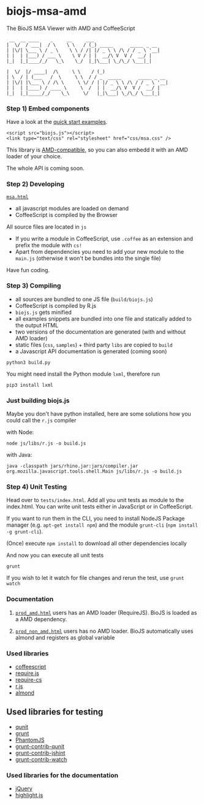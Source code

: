 biojs-msa-amd
==========

The BioJS MSA Viewer with AMD and CoffeeScript

```
 __  __ ____    _     __     ___                        
|  \/  / ___|  / \    \ \   / (_) _____      _____ _ __ 
| |\/| \___ \ / _ \    \ \ / /| |/ _ \ \ /\ / / _ \ '__|
| |  | |___) / ___ \    \ V / | |  __/\ V  V /  __/ |   
|_|  |_|____/_/   \_\    \_/  |_|\___| \_/\_/ \___|_|   
                                                        
|  \/  |/ ____|  /\     \ \    / (_)                       
| \  / | (___   /  \     \ \  / / _  _____      _____ _ __ 
| |\/| |\___ \ / /\ \     \ \/ / | |/ _ \ \ /\ / / _ \ '__|
| |  | |____) / ____ \     \  /  | |  __/\ V  V /  __/ |   
|_|  |_|_____/_/    \_\     \/   |_|\___| \_/\_/ \___|_| 
```


### Step 1) Embed components

Have a look at the [quick start examples](https://cdn.rawgit.com/greenify/biojs-msa-amd/master/msa.html).

```
<script src="biojs.js"></script>
<link type="text/css" rel="stylesheet" href="css/msa.css" />
```

This library is [AMD-compatible](#), so you can also embedd it with an AMD loader of your choice.

The whole API is coming soon.

### Step 2) Developing 

[`msa.html`](https://cdn.rawgit.com/greenify/biojs-msa-amd/master/msahtml)

* all javascript modules are loaded on demand
* CoffeeScript is compiled by the Browser

All source files are located in `js`

* If you write a module in CoffeeScript, use `.coffee` as an extension and prefix the module with `cs!`
* Apart from dependencies you need to add your new module to the `main.js` (otherwise it won't be bundles into the single file)

Have fun coding.

### Step 3) Compiling


* all sources are bundled to one JS file (`build/biojs.js`)
* CoffeeScript is compiled by R.js
* `biojs.js` gets minified
* all examples snippets are bundled into one file and statically added to the output HTML
* two versions of the documentation are generated (with and without AMD loader)
* static files (`css`, `samples`) + third party `libs` are copied to `build`
* a Javascript API documentation is generated (coming soon)

```
python3 build.py
```


You might need install the Python module `lxml`, therefore run
```
pip3 install lxml 
```

### Just building biojs.js

Maybe you don't have python installed, here are some solutions how you could call the `r.js` compiler


with Node:
```
node js/libs/r.js -o build.js
```

with Java:
```
java -classpath jars/rhino.jar:jars/compiler.jar org.mozilla.javascript.tools.shell.Main js/libs/r.js -o build.js
```

### Step 4) Unit Testing

Head over to `tests/index.html`. 
Add all you unit tests as module to the index.html. You can write unit tests either in JavaScript or in CoffeeScript.

If you want to run them in the CLI, you need to install NodeJS Package manager (e.g. `apt-get install npm`) and the module `grunt-cli` (`npm install -g grunt-cli`).

(Once) execute `npm install` to download all other dependencies locally

And now you can execute all unit tests
```
grunt
```

If you wish to let it watch for file changes and rerun the test, use `grunt watch`

### Documentation

1) [`prod_amd.html`](#)
users has an AMD loader (RequireJS). BioJS is loaded as a AMD dependency.
 
2) [`prod_non_amd.html`](#)
users has no AMD loader. BioJS automatically uses almond and registers as global variable


### Used libraries

* [coffeescript](https://github.com/jashkenas/coffee-script)
* [require.js](https://github.com/jrburke/requirejs)
* [require-cs](https://raw.githubusercontent.com/jrburke/require-cs/latest/cs.js)
* [r.js](https://github.com/jrburke/r.js/)
* [almond](https://github.com/jrburke/almond)

## Used libraries for testing 

* [qunit](http://qunitjs.com/)
* [grunt](http://gruntjs.com/getting-started)
* [PhantomJS](http://phantomjs.org/)
* [grunt-contrib-qunit](https://github.com/gruntjs/grunt-contrib-qunit)
* [grunt-contrib-jshint](https://github.com/gruntjs/grunt-contrib-jshint)
* [grunt-contrib-watch](https://github.com/gruntjs/grunt-contrib-watch)

### Used libraries for the documentation

* [jQuery](https://jquery.com/)
* [highlight.js](http://highlightjs.org/)
